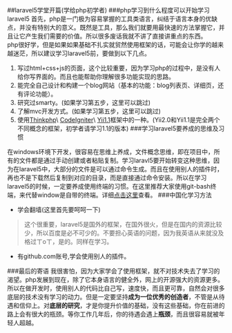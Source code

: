 ##laravel5学堂开篇(学给php初学者)
###php学习到什么程度可以开始学习laravel5
首先，php是一门极为容易掌握的工具类语言，纠结于语言本身的优缺点，并没有特别大的意义。既然是工具，那么我们就要用最快速的方法掌握它，并且让它产生我们需要的价值。所以很多废话我就不讲了直接讲重点的东西。  
php很好学，但是如果如果基础不扎实就贸然使用框架的话，可能会让你学的越来越迷茫，所以建议学习laravel5前，要做到以下几点。

1. 写过html+css+js的页面，这个比较重要，因为学习php的过程中，是没有人给你写界面的。而且也能帮助你理解很多功能实现的思路。
1. 能完全自己设计和构建一个blog网站（基本的功能：blog列表页、详细页，还有评论功能）。
1. 研究过smarty。(如果学习第五步，这里可以跳过)
1. 了解mvc开发方式。(如果学习第五步，这里可以跳过)
1. 使用[Thinkphp](http://www.thinkphp.cn/)\ [CodeIgniter](http://codeigniter.org.cn/)\ [Yii1.1](http://www.yiichina.com/)框架中的一种。(Yii2.0和Yii1.1是完全两个不同概念的框架，初学者请学习1.1的版本)
###学习laravel5要养成的思维及习惯

在windows环境下开发，很容易在思维上养成，文件概念思维，即在项目中，所有的文件都是通过手动创建或者粘贴复制。学习laravl5要开始转变这种思维，因为在laravel5中，大部分的文件是可以通过命令生成。而且在使用别人的插件时，再也不是下载然后复制到对应的目录，而是直接通过命令安装。所以在学习laravel5的时候，一定要养成使用终端的习惯。在这里推荐大家使用git-bash终端，来代替window是自带的终端。详细[点击这里](https://github.com/fooklook/laravelnote/blob/master/git-bash%E5%B7%A5%E5%85%B7%E4%BD%BF%E7%94%A8.md)查看。
###中国化学习方法

- 学会翻墙(这里首先要呵呵一下)
>这个很重要，laravel5是国外的框架，在国外很火，但是在国内的资源比较少，所以百度是必不可少的。不要担心英语的问题，因为我英语从来就没及格过ㄒoㄒ，是的。同样在学习。
- 有github.com账号,学会使用别人的插件。

###最后的寄语
我很害怕，因为大家学会了使用框架，就不对技术失去了学习的渴望。php发展到现在，除了它本身语言的健全外，网上的开源强大的资源更多。所以在做开发时，使用别人的代码比自己写，速度快，而且更可靠，自然会对很多底层的技术没有学习的动力。但是一定要坚持**成为一位优秀的创造者**，不管是从待遇和信仰上。对**底层的研究**，才是你提升价值的基础，没有这些基础，你在前进的路上会有很大的瓶颈。等你工作几年后，你的待遇会遇上**瓶颈**，而且很容易就被年轻人超越。